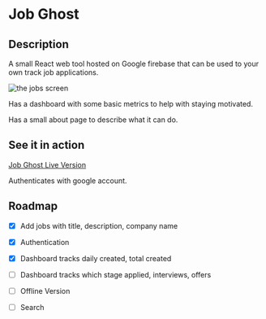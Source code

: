 # Job Ghost

## Description
A small React web tool hosted on Google firebase that can be used to your own track job applications.

![the jobs screen](https://github.com/sjpaige/jobghost/tree/master/src/static/misc/jobs.png)

Has a dashboard with some basic metrics to help with staying motivated.

Has a small about page to describe what it can do.


## See it in action
[Job Ghost Live Version](https://jobghost-48ac7.web.app/)

Authenticates with  google account.

## Roadmap
- [x] Add jobs with title, description, company name
- [x] Authentication
- [x] Dashboard tracks daily created, total created
- [ ] Dashboard tracks which stage applied, interviews, offers
- [ ] Offline Version
- [ ] Search 





